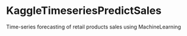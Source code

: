 # KaggleTimeseriesPredictSales
Time-series forecasting of retail products sales using MachineLearning
